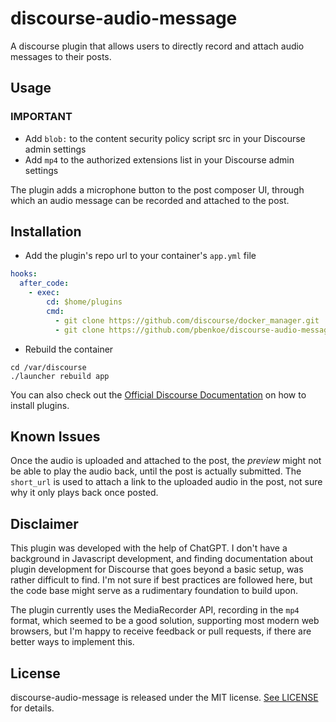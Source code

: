 # discourse-audio-message

A discourse plugin that allows users to directly record and attach audio messages to their posts.

## Usage

### IMPORTANT
- Add `blob:` to the content security policy script src in your Discourse admin settings
- Add `mp4` to the authorized extensions list in your Discourse admin settings

The plugin adds a microphone button to the post composer UI, through which an audio message can be recorded and attached to the post.

## Installation

- Add the plugin's repo url to your container's `app.yml` file

```yml
hooks:
  after_code:
    - exec:
        cd: $home/plugins
        cmd:
          - git clone https://github.com/discourse/docker_manager.git
          - git clone https://github.com/pbenkoe/discourse-audio-message.git
```

- Rebuild the container

```
cd /var/discourse
./launcher rebuild app
```

You can also check out the [Official Discourse Documentation](https://meta.discourse.org/t/install-plugins-in-discourse/19157) on how to install plugins.

## Known Issues

Once the audio is uploaded and attached to the post, the _preview_ might not be able to play the audio back, until the post is actually submitted. The `short_url` is used to attach a link to the uploaded audio in the post, not sure why it only plays back once posted.

## Disclaimer

This plugin was developed with the help of ChatGPT. I don't have a background in Javascript development, and finding documentation about plugin development for Discourse that goes beyond a basic setup, was rather difficult to find. I'm not sure if best practices are followed here, but the code base might serve as a rudimentary foundation to build upon.

The plugin currently uses the MediaRecorder API, recording in the `mp4` format, which seemed to be a good solution, supporting most modern web browsers, but I'm happy to receive feedback or pull requests, if there are better ways to implement this.

## License

discourse-audio-message is released under the MIT license. [See LICENSE](https://github.com/pbenkoe/discourse-audio-message/blob/main/LICENSE) for details.
